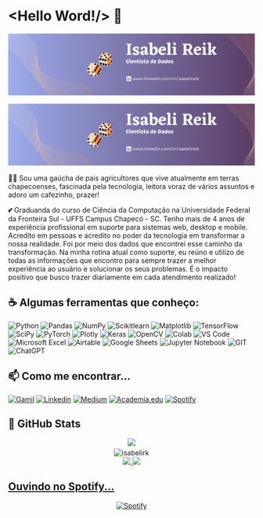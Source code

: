 # <Hello Word!/> :wave:

[![capa](https://github.com/isabelirk/isabelirk/blob/master/Capa.png)](https://github.com/isabelirk?tab=repositories)

<img src="./Capa.png" width="1920px">

:woman_student: Sou uma gaúcha de pais agricultores que vive atualmente em terras chapecoenses, fascinada pela tecnologia, leitora voraz de vários assuntos e adoro um cafezinho, prazer!

:two_hearts: Graduanda do curso de Ciência da Computação na Universidade Federal da Fronteira Sul - UFFS Campus Chapecó - SC. Tenho mais de 4 anos de experiência profissional em suporte para sistemas web, desktop e mobile. Acredito em pessoas e acredito no poder da tecnologia em transformar a nossa realidade. Foi por meio dos dados que encontrei esse caminho da transformação. Na minha rotina atual como suporte, eu reúno e utilizo de todas as informações que encontro para sempre trazer a melhor experiência ao usuário e solucionar os seus problemas. É o impacto positivo que busco trazer diariamente em cada atendimento realizado!


## :coffee: Algumas ferramentas que conheço:

![Python](https://img.shields.io/badge/python-3670A0?style=for-the-badge&logo=python&logoColor=ffdd54) 
![Pandas](https://img.shields.io/badge/pandas-%23150458.svg?style=for-the-badge&logo=pandas&logoColor=white)
![NumPy](https://img.shields.io/badge/numpy-%23013243.svg?style=for-the-badge&logo=numpy&logoColor=white)
![Scikitlearn](https://img.shields.io/badge/scikit_learn-F7931E?style=for-the-badge&logo=scikit-learn&logoColor=white)
![Matplotlib](https://img.shields.io/badge/Matplotlib-%23ffffff.svg?style=for-the-badge&logo=Matplotlib&logoColor=black)
![TensorFlow](https://img.shields.io/badge/TensorFlow-FF6F00?style=for-the-badge&logo=tensorflow&logoColor=white)
![SciPy](https://img.shields.io/badge/SciPy-%230C55A5.svg?style=for-the-badge&logo=scipy&logoColor=%white)
![PyTorch](https://img.shields.io/badge/PyTorch-%23EE4C2C.svg?style=for-the-badge&logo=PyTorch&logoColor=white)
![Plotly](https://img.shields.io/badge/Plotly-%233F4F75.svg?style=for-the-badge&logo=plotly&logoColor=white)
![Keras](https://img.shields.io/badge/Keras-%23D00000.svg?style=for-the-badge&logo=Keras&logoColor=white)
![OpenCV](https://img.shields.io/badge/opencv-%23white.svg?style=for-the-badge&logo=opencv&logoColor=white)
![Colab](https://img.shields.io/badge/Colab-F9AB00?style=for-the-badge&logo=googlecolab&color=525252)
![VS Code](https://img.shields.io/badge/Visual_Studio_Code-0078D4?style=for-the-badge&logo=visual%20studio%20code&logoColor=white)
![Microsoft Excel](https://img.shields.io/badge/Microsoft_Excel-217346?style=for-the-badge&logo=microsoft-excel&logoColor=white)
![Airtable](https://img.shields.io/badge/Airtable-18BFFF?style=for-the-badge&logo=Airtable&logoColor=white)
![Google Sheets](https://img.shields.io/badge/Google%20Sheets-34A853?style=for-the-badge&logo=google-sheets&logoColor=white)
![Jupyter Notebook](https://img.shields.io/badge/jupyter-%23FA0F00.svg?style=for-the-badge&logo=jupyter&logoColor=white)
![GIT](https://img.shields.io/badge/GIT-E44C30?style=for-the-badge&logo=git&logoColor=white)
![ChatGPT](https://img.shields.io/badge/chatGPT-74aa9c?style=for-the-badge&logo=openai&logoColor=white)


## :mailbox: Como me encontrar...

[![Gamil](https://img.shields.io/badge/Gmail-D14836?style=for-the-badge&logo=gmail&logoColor=white)](mailto:isabelireik2@gmail.com)
[![Linkedin](https://img.shields.io/badge/LinkedIn-0077B5?style=for-the-badge&logo=linkedin&logoColor=white)](https://www.linkedin.com/in/isabelireik/)
[![Medium](https://img.shields.io/badge/Medium-12100E?style=for-the-badge&logo=medium&logoColor=white)](https://medium.com/@isabelireik)
[![Academia.edu](https://img.shields.io/badge/Academia-fff?style=for-the-badge&logo=academia&logoColor=black)](https://wwwuffs.academia.edu/IsabeliReik)
[![Spotify](https://img.shields.io/badge/Spotify-1ED760?&style=for-the-badge&logo=spotify&logoColor=white)](https://open.spotify.com/user/p3h267aa2gos5wd11dtberex5)

   
## :eyes: GitHub Stats
<div align="center">
   <img src="https://profile-counter.glitch.me/isabelirk/count.svg" />
</div>
<div align="center">
<img align="center" src="https://github-readme-streak-stats.herokuapp.com/?user=isabelirk&theme=dracula" alt="isabelirk" />
</div>
<div align="center">
  <a href="https://github.com/isabelirk">
  <img height="160em" src="https://github-readme-stats.vercel.app/api?username=isabelirk&show_icons=true&theme=dracula&include_all_commits=true&count_private=true."/>
  <img height="160em" src="https://github-readme-stats.vercel.app/api/top-langs/?username=isabelirk&layout=compact&langs_count=7&theme=dracula&include_all_commits=true&count_private=true."/>
</div>


## Ouvindo no Spotify...

<div align="center">
  <a href="https://open.spotify.com/user/p3h267aa2gos5wd11dtberex5">
  <img alt="Spotify" src="https://spotify-recently-played-readme.vercel.app/api?user=p3h267aa2gos5wd11dtberex5&width=890&count=5">
</div>
